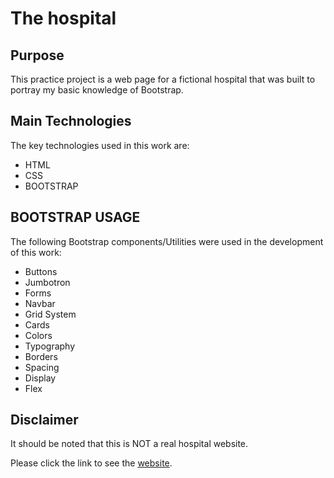 # The hospital

## Purpose
This practice project is a web page for a fictional hospital that was built to portray my basic knowledge of Bootstrap.

## Main Technologies
The key technologies used in this work are:
* HTML
* CSS
* BOOTSTRAP

## BOOTSTRAP USAGE
The following Bootstrap components/Utilities were used in the development of this work:
- Buttons
- Jumbotron
- Forms
- Navbar
- Grid System
- Cards
- Colors
- Typography
- Borders
- Spacing 
- Display
- Flex

## Disclaimer
It should be noted that this is NOT a real hospital website.

Please click the link to see the [website](https://immanuel5015.github.io/hospital/hospital.html).
